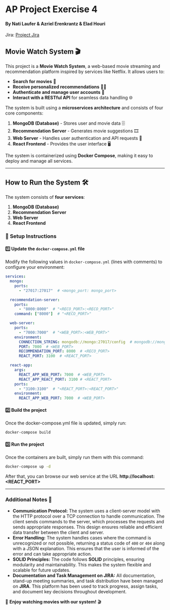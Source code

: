 # AP Project Exercise 4
#### By Nati Laufer & Azriel Erenkrantz & Elad Houri  
Jira: [Project Jira](https://clickazr-1731359928155.atlassian.net/jira/software/projects/AN/boards/3/timeline)

## **Movie Watch System** 🎬
This project is a **Movie Watch System**, a web-based movie streaming and recommendation platform inspired by services like Netflix. It allows users to:
- **Search for movies** 🔎
- **Receive personalized recommendations** 🎥✨
- **Authenticate and manage user accounts** 🔐
- **Interact with a RESTful API** for seamless data handling 🌐

The system is built using a **microservices architecture** and consists of four core components:
1. **MongoDB (Database)** - Stores user and movie data 🗄️
2. **Recommendation Server** - Generates movie suggestions 🎞️
3. **Web Server** - Handles user authentication and API requests 🚀
4. **React Frontend** - Provides the user interface 🖥️

The system is containerized using **Docker Compose**, making it easy to deploy and manage all services.

---

## **How to Run the System** 🛠️
The system consists of **four services**:  
1. **MongoDB (Database)**  
2. **Recommendation Server**  
3. **Web Server**  
4. **React Frontend**  

### 📌 **Setup Instructions**  

#### 1️⃣ **Update the `docker-compose.yml` file**  
Modify the following values in `docker-compose.yml` (lines with comments) to configure your environment:  

```yaml
services:
  mongo:
    ports:
      - "27017:27017"  # <mongo_port: mongo_port>

  recommendation-server:
    ports:
      - "8000:8000"  # "<RECO_PORT>:<RECO_PORT>"
    command: ["8000"]  # "<RECO_PORT>"

  web-server:
    ports:
      - "7000:7000"  # "<WEB_PORT>:<WEB_PORT>"
    environment:
      CONNECTION_STRING: mongodb://mongo:27017/config  # mongodb://mongo:27017/<DATABASE>
      PORT: 7000  # <WEB_PORT>
      RECOMMENDATION_PORT: 8000  # <RECO_PORT>
      REACT_PORT: 3100  # <REACT_PORT>

  react-app:
    args:
      REACT_APP_WEB_PORT: 7000  # <WEB_PORT>
      REACT_APP_REACT_PORT: 3100 # <REACT_PORT>
    ports:
      - "3100:3100"  # "<REACT_PORT>:<REACT_PORT>"
    environment:
      REACT_APP_WEB_PORT: 7000  # <WEB_PORT>
```
#### 2️⃣ **Build the project**  
Once the docker-compose.yml file is updated, simply run:
```bash
docker-compose build
```

#### 3️⃣ **Run the project**  
Once the containers are built, simply run them with this command:
```bash
docker-compose up -d
```

After that, you can browse our web service at the URL **http://localhost:<REACT_PORT>**  

---

### **Additional Notes** 📌
- **Communication Protocol:** The system uses a client-server model with the HTTP protocol over a TCP connection to handle communication. The client sends commands to the server, which processes the requests and sends appropriate responses. This design ensures reliable and efficient data transfer between the client and server.
- **Error Handling:** The system handles cases where the command is unrecognized or not possible, returning a status code of `400` or `404` along with a JSON explanation. This ensures that the user is informed of the error and can take appropriate action.
- **SOLID Principles:** The code follows **SOLID** principles, ensuring modularity and maintainability. This makes the system flexible and scalable for future updates.
- **Documentation and Task Management on JIRA:** All documentation, stand-up meeting summaries, and task distribution have been managed on **JIRA**. This platform has been used to track progress, assign tasks, and document key decisions throughout development.

🚀 **Enjoy watching movies with our system!** 🎬

